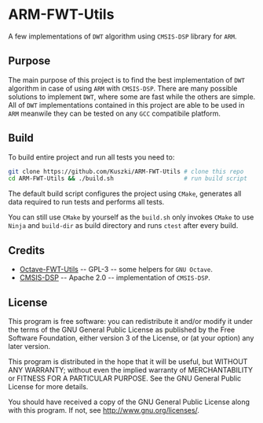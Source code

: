 # ARM-FWT-Utils

A few implementations of `DWT` algorithm using `CMSIS-DSP` library for `ARM`.

## Purpose

The main purpose of this project is to find the best implementation of `DWT` algorithm in case of using `ARM` with `CMSIS-DSP`. There are many possible solutions to implement `DWT`, where some are fast while the others are simple. All of `DWT` implementations contained in this project are able to be used in `ARM` meanwile they can be tested on any `GCC` compatibile platform.

## Build

To build entire project and run all tests you need to:

``` bash
git clone https://github.com/Kuszki/ARM-FWT-Utils # clone this repo
cd ARM-FWT-Utils && ./build.sh                    # run build script
```

The default build script configures the project using `CMake`, generates all data required to run tests and performs all tests. 

You can still use `CMake` by yourself as the `build.sh` only invokes `CMake` to use `Ninja` and `build-dir` as build directory and runs `ctest` after every build.

## Credits

- [Octave-FWT-Utils](https://github.com/Kuszki/Octave-FWT-Utils) -- GPL-3 -- some helpers for `GNU Octave`.
- [CMSIS-DSP](https://github.com/ARM-software/CMSIS-DSP) -- Apache 2.0 -- implementation of `CMSIS-DSP`.

## License

This program is free software: you can redistribute it and/or modify it under the terms of the GNU General Public License as published by the Free Software Foundation, either version 3 of the License, or (at your option) any later version. 

This program is distributed in the hope that it will be useful, but WITHOUT ANY WARRANTY; without even the implied warranty of MERCHANTABILITY or FITNESS FOR A PARTICULAR PURPOSE. See the GNU General Public License for more details. 

You should have received a copy of the GNU General Public License along with this program. If not, see http://www.gnu.org/licenses/. 
